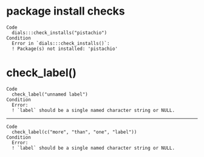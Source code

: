 # package install checks

    Code
      dials:::check_installs("pistachio")
    Condition
      Error in `dials:::check_installs()`:
      ! Package(s) not installed: 'pistachio'

# check_label()

    Code
      check_label("unnamed label")
    Condition
      Error:
      ! `label` should be a single named character string or NULL.

---

    Code
      check_label(c("more", "than", "one", "label"))
    Condition
      Error:
      ! `label` should be a single named character string or NULL.

